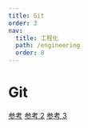 ```yaml
---
title: Git
order: 3
nav:
  title: 工程化
  path: /engineering
  order: 8
---
```


# Git

[参考](https://juejin.cn/post/6844903757105332231)
[参考 2](https://juejin.cn/post/6844904182822993927)
[参考 3](https://juejin.cn/post/6844904191203213326)
